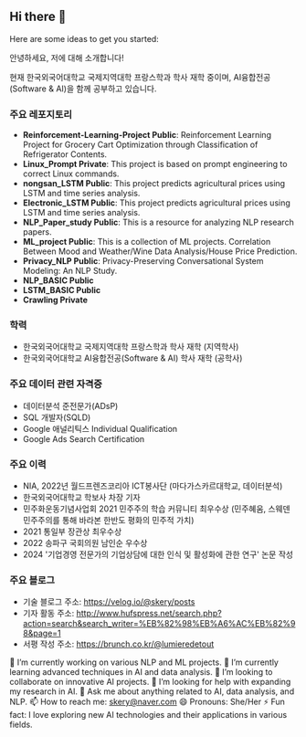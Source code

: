 
## Hi there 👋

Here are some ideas to get you started:

안녕하세요, 저에 대해 소개합니다!

현재 한국외국어대학교 국제지역대학 프랑스학과 학사 재학 중이며, AI융합전공(Software & AI)을 함께 공부하고 있습니다.

### 주요 레포지토리
- **Reinforcement-Learning-Project Public**: Reinforcement Learning Project for Grocery Cart Optimization through Classification of Refrigerator Contents.
- **Linux_Prompt Private**: This project is based on prompt engineering to correct Linux commands. 
- **nongsan_LSTM Public**: This project predicts agricultural prices using LSTM and time series analysis.
- **Electronic_LSTM Public**: This project predicts agricultural prices using LSTM and time series analysis.
- **NLP_Paper_study Public**: This is a resource for analyzing NLP research papers. 
- **ML_project Public**: This is a collection of ML projects. Correlation Between Mood and Weather/Wine Data Analysis/House Price Prediction.
- **Privacy_NLP Public**: Privacy-Preserving Conversational System Modeling: An NLP Study.
- **NLP_BASIC Public**
- **LSTM_BASIC Public**
- **Crawling Private**

### 학력
- 한국외국어대학교 국제지역대학 프랑스학과 학사 재학 (지역학사)
- 한국외국어대학교 AI융합전공(Software & AI) 학사 재학 (공학사)

### 주요 데이터 관련 자격증
- 데이터분석 준전문가(ADsP)
- SQL 개발자(SQLD)
- Google 애널리틱스 Individual Qualification
- Google Ads Search Certification
  
### 주요 이력
- NIA, 2022년 월드프렌즈코리아 ICT봉사단 (마다가스카르대학교, 데이터분석)
- 한국외국어대학교 학보사 차장 기자
- 민주화운동기념사업회 2021 민주주의 학습 커뮤니티 최우수상 (민주혜움, 스웨덴 민주주의를 통해 바라본 한반도 평화의 민주적 가치)
- 2021 통일부 장관상 최우수상
- 2022 송파구 국회의원 남인순 우수상
- 2024 '기업경영 전문가의 기업상담에 대한 인식 및 활성화에 관한 연구' 논문 작성

### 주요 블로그
- 기술 블로그 주소: https://velog.io/@skery/posts
- 기자 활동 주소: http://www.hufspress.net/search.php?action=search&search_writer=%EB%82%98%EB%A6%AC%EB%82%98&page=1
- 서평 작성 주소: https://brunch.co.kr/@lumieredetout

🔭 I’m currently working on various NLP and ML projects.
🌱 I’m currently learning advanced techniques in AI and data analysis.
👯 I’m looking to collaborate on innovative AI projects.
🤔 I’m looking for help with expanding my research in AI.
💬 Ask me about anything related to AI, data analysis, and NLP.
📫 How to reach me: skery@naver.com
😄 Pronouns: She/Her
⚡ Fun fact: I love exploring new AI technologies and their applications in various fields.


